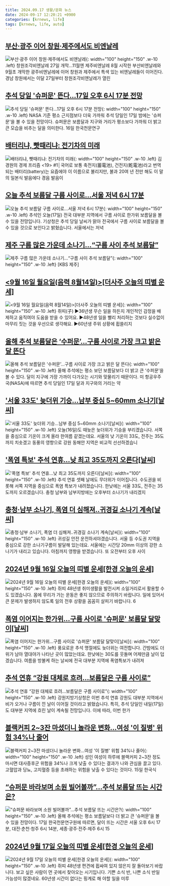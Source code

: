 ```yaml
---
title: 2024.09.17 생활/문화 뉴스
date: 2024-09-17 12:20:21 +0900
categories: [krnews, life]
tags: [krnews, life, auto]
---
```

## [부산·광주 이어 창원·제주에서도 비엔날레](https://n.news.naver.com/mnews/article/001/0014933106)

![부산·광주 이어 창원·제주에서도 비엔날레](https://mimgnews.pstatic.net/image/origin/001/2024/09/16/14933106.jpg?type=nf220_150){: width="100" height="150" .w-10 .left}
창원조각비엔날레 27일 개막…11월엔 제주비엔날레 8월 시작한 부산비엔날레와 9월초 개막한 광주비엔날레에 이어 창원과 제주에서 특색 있는 비엔날레들이 이어진다. 경남 창원에서는 이달 27일부터 창원조각비엔날레가 열린

## [추석 당일 '슈퍼문' 뜬다…17일 오후 6시 17분 전망](https://n.news.naver.com/mnews/article/629/0000322105)

![추석 당일 '슈퍼문' 뜬다…17일 오후 6시 17분 전망](https://mimgnews.pstatic.net/image/origin/629/2024/09/16/322105.jpg?type=nf220_150){: width="100" height="150" .w-10 .left}
NASA 기준 평소 근지점보다 더욱 가까워 추석 당일인 17일 밤에는 '슈퍼문'을 볼 수 있을 전망이다. 슈퍼문은 보름달과 지구와 거리가 평소보다 가까워 더 밝고 큰 모습을 비추는 달을 의미한다. 16일 한국천문연구

## [배터리냐, 빳때리냐: 전기차의 미래](https://n.news.naver.com/mnews/article/366/0001018455)

![배터리냐, 빳때리냐: 전기차의 미래](https://mimgnews.pstatic.net/image/origin/366/2024/09/16/1018455.jpg?type=nf220_150){: width="100" height="150" .w-10 .left}
김경원의 경제 프리즘 <19> #1│국어로 보통 축전지(蓄電池), 건전지(乾電池)라고 번역되는 배터리(battery)는 요즘에야 이 이름으로 불리지만, 불과 20여 년 전만 해도 이 말의 일본식 발음에다 경음 발음이

## [오늘 추석 보름달 구름 사이로...서울 저녁 6시 17분](https://n.news.naver.com/mnews/article/052/0002088256)

![오늘 추석 보름달 구름 사이로...서울 저녁 6시 17분](https://mimgnews.pstatic.net/image/origin/052/2024/09/17/2088256.jpg?type=nf220_150){: width="100" height="150" .w-10 .left}
추석인 오늘(17일) 전국 대부분 지역에서 구름 사이로 한가위 보름달을 볼 수 있을 전망입니다. 기상청은 추석 당일 날씨가 맑아 전국에서 구름 사이로 보름달을 볼 수 있을 것으로 보인다고 밝혔습니다. 서울에서는 저녁

## [제주 구름 많은 가운데 소나기…“구름 사이 추석 보름달”](https://n.news.naver.com/mnews/article/056/0011801874)

![제주 구름 많은 가운데 소나기…“구름 사이 추석 보름달”](https://mimgnews.pstatic.net/image/origin/056/2024/09/17/11801874.jpg?type=nf220_150){: width="100" height="150" .w-10 .left}
[KBS 제주]

## [<9월 16일   월요일(음력 8월14일)>[더사주 오늘의 띠별 운세]](https://n.news.naver.com/mnews/article/088/0000905014)

![<9월 16일   월요일(음력 8월14일)>[더사주 오늘의 띠별 운세]](https://mimgnews.pstatic.net/image/origin/088/2024/09/16/905014.jpg?type=nf220_150){: width="100" height="150" .w-10 .left}
쥐띠(子) ▶36년생 무슨 일을 하든지 개인적인 감정을 배제하고 움직여야 도움을 받을 수 있어요. ▶48년생 일을 빨리 처리하는 것보다 실수없이 마무리 짓는 것을 우선으로 생각해요. ▶60년생 주위 상황에 휩쓸리지

## [올해 추석 보름달은 ‘수퍼문’…구름 사이로 가장 크고 밝은 달 뜬다](https://n.news.naver.com/mnews/article/023/0003858903)

![올해 추석 보름달은 ‘수퍼문’…구름 사이로 가장 크고 밝은 달 뜬다](https://mimgnews.pstatic.net/image/origin/023/2024/09/16/3858903.jpg?type=nf220_150){: width="100" height="150" .w-10 .left}
올해 추석에는 평소 보던 보름달보다 더 밝고 큰 ‘수퍼문’을 볼 수 있다. 달이 지구에 가장 가까이 다가오는 시기와 맞물리기 때문이다. 미 항공우주국(NASA)에 따르면 추석 당일인 17일 달과 지구와의 거리는 약

## ['서울 33도' 늦더위 기승…남부 중심 5~60mm 소나기[날씨]](https://n.news.naver.com/mnews/article/055/0001190485)

!['서울 33도' 늦더위 기승…남부 중심 5~60mm 소나기[날씨]](https://mimgnews.pstatic.net/image/origin/055/2024/09/16/1190485.jpg?type=nf220_150){: width="100" height="150" .w-10 .left}
오늘(16일)도 때늦은 늦더위가 기승을 부리겠습니다. 서쪽을 중심으로 기온이 크게 올라 한여름 같겠는데요. 서울의 낮 기온이 33도, 전주는 35도까지 치솟겠고 동풍의 영향으로 강원 동해안 지역은 비교적 선선하겠습니

## ['폭염 특보' 추석 연휴…낮 최고 35도까지 오른다[날씨]](https://n.news.naver.com/mnews/article/437/0000410597)

!['폭염 특보' 추석 연휴…낮 최고 35도까지 오른다[날씨]](https://mimgnews.pstatic.net/image/origin/437/2024/09/16/410597.jpg?type=nf220_150){: width="100" height="150" .w-10 .left}
추석 연휴 셋째 날에도 무더위가 이어집니다. 수도권을 비롯해 서쪽 지역을 중심으로 폭염 특보가 내려졌습니다. 한낮에는 서울 33도, 전주는 35도까지 오르겠습니다. 충청 남부와 남부지방에는 오후부터 소나기가 내리겠지

## [충청·남부 소나기, 폭염 더 심해져‥귀경길 소나기 계속[날씨]](https://n.news.naver.com/mnews/article/214/0001374574)

![충청·남부 소나기, 폭염 더 심해져‥귀경길 소나기 계속[날씨]](https://mimgnews.pstatic.net/image/origin/214/2024/09/16/1374574.jpg?type=nf220_150){: width="100" height="150" .w-10 .left}
귀성길 안전 운전하셔야겠습니다. 서울 등 수도권 지역을 중심으로 강한 소나기구름이 발달해 있는데요. 서울에는 시간당 20mm 이상의 강한 소나기가 내리고 있습니다. 아침까지 영향을 받겠습니다. 또 오전부터 오후 사이

## [2024년 9월 16일 오늘의 띠별 운세[한경 오늘의 운세]](https://n.news.naver.com/mnews/article/015/0005034032)

![2024년 9월 16일 오늘의 띠별 운세[한경 오늘의 운세]](https://mimgnews.pstatic.net/image/origin/015/2024/09/16/5034032.jpg?type=nf220_150){: width="100" height="150" .w-10 .left}
쥐띠 48년생 취미생활을 발전시켜 소일거리로서 활용할 수도 있겠습니다. 몸에 무리가 가는 운동은 좋지 않으므로 주의하기 바랍니다. 일에 있어서 큰 문제가 발생하지 않도록 일의 전후 상황을 꼼꼼히 살피기 바랍니다. 6

## [폭염 이어지는 한가위…구름 사이로 '슈퍼문' 보름달 달맞이[날씨]](https://n.news.naver.com/mnews/article/422/0000682459)

![폭염 이어지는 한가위…구름 사이로 '슈퍼문' 보름달 달맞이[날씨]](https://mimgnews.pstatic.net/image/origin/422/2024/09/17/682459.jpg?type=nf220_150){: width="100" height="150" .w-10 .left}
풍요로운 추석 명절에도 늦더위는 여전합니다. 간밤에도 더위가 남아 열대야가 나타난 곳이 많았는데요. 한낮에는 30도를 웃돌며 어제만큼 날이 덥겠습니다. 여름을 방불케 하는 날씨에 전국 대부분 지역에 폭염특보가 내려져

## [추석 연휴 “강원 대체로 흐려…보름달은 구름 사이로”](https://n.news.naver.com/mnews/article/056/0011801470)

![추석 연휴 “강원 대체로 흐려…보름달은 구름 사이로”](https://mimgnews.pstatic.net/image/origin/056/2024/09/16/11801470.jpg?type=nf220_150){: width="100" height="150" .w-10 .left}
강원지방기상청은 이번 추석 연휴 강원도 대부분 지역에서 비가 오거나 구름이 낀 날이 이어질 것이라고 밝혔습니다. 특히, 추석 당일인 내일(17일)도 대부분 지역에 흐린 날이 계속될 전망입니다. 이에 따라, 이번 한가

## [블랙커피 2~3잔 마셨더니 놀라운 변화…여성 '이 질병' 위험 34%나 줄어](https://n.news.naver.com/mnews/article/011/0004392968)

![블랙커피 2~3잔 마셨더니 놀라운 변화…여성 '이 질병' 위험 34%나 줄어](https://mimgnews.pstatic.net/image/origin/011/2024/09/17/4392968.jpg?type=nf220_150){: width="100" height="150" .w-10 .left}
성인 여성이 하루에 블랙커피 2~3잔 정도 마시면 대사증후군 위험을 34%나 크게 낮출 수 있다는 결과가 나와 관심을 끌고 있다. 고혈압과 당뇨, 고지혈증 등을 초래하는 위험을 낮출 수 있다는 것이다. 15일 한국식

## [“슈퍼문 바라보며 소원 빌어볼까”...추석 보름달 뜨는 시간은?](https://n.news.naver.com/mnews/article/009/0005366090)

![“슈퍼문 바라보며 소원 빌어볼까”...추석 보름달 뜨는 시간은?](https://mimgnews.pstatic.net/image/origin/009/2024/09/17/5366090.jpg?type=nf220_150){: width="100" height="150" .w-10 .left}
올해 추석에는 평소 보름달보다 더 밝고 큰 ‘슈퍼문’을 볼 수 있을 전망이다. 17일 한국천문연구원에 따르면, 달이 뜨는 시간은 서울 오후 6시 17분, 대전·춘천·청주 6시 14분, 세종·광주·전주·제주 6시 15

## [2024년 9월 17일 오늘의 띠별 운세[한경 오늘의 운세]](https://n.news.naver.com/mnews/article/015/0005034141)

![2024년 9월 17일 오늘의 띠별 운세[한경 오늘의 운세]](https://mimgnews.pstatic.net/image/origin/015/2024/09/17/5034141.jpg?type=nf220_150){: width="100" height="150" .w-10 .left}
쥐띠 48년생 편견에 휩싸여 있지 않은지 잘 돌아보기 바랍니다. 보고 싶은 사람이 먼 곳에서 찾아오는 시기입니다. 기쁜 소식 반, 나쁜 소식 반일 가능성이 많겠네요. 60년생 시간이 없다는 핑계로 해 야할 일을 미루

